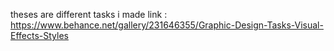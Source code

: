theses are different tasks i made 
link : https://www.behance.net/gallery/231646355/Graphic-Design-Tasks-Visual-Effects-Styles